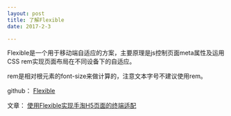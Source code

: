 ```yaml
---
layout: post
title: 了解Flexible
date: 2017-2-3

---
```


Flexible是一个用于移动端自适应的方案，主要原理是js控制页面meta属性及运用CSS rem实现页面布局在不同设备下的自适应。

rem是相对根元素<html>的font-size来做计算的，注意文本字号不建议使用rem。

github：
[Flexible](https://github.com/amfe/lib-flexible)

文章：
[使用Flexible实现手淘H5页面的终端适配](https://github.com/amfe/article/issues/17)